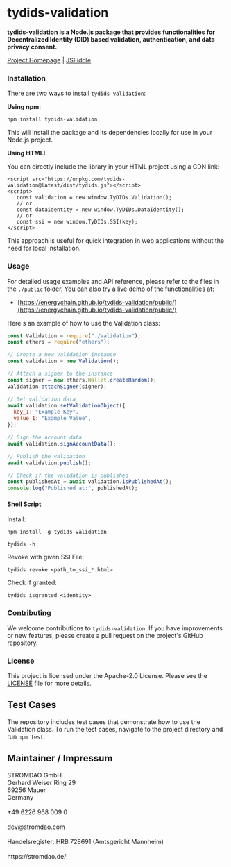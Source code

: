 # tydids-validation
**tydids-validation is a Node.js package that provides functionalities for Decentralized Identity (DID) based validation, authentication, and data privacy consent.**

[Project Homepage](https://corrently.io/books/tydids-trust-framework) | [JSFiddle](https://jsfiddle.net/stromdao/87fqscw0/11/)

<html>
<script async src="//jsfiddle.net/stromdao/87fqscw0/11/embed/js,html,css,result/dark/"></script>
</html>

### Installation

There are two ways to install `tydids-validation`:

**Using npm:**

```
npm install tydids-validation
```

This will install the package and its dependencies locally for use in your Node.js project.

**Using HTML:**

You can directly include the library in your HTML project using a CDN link:

```
<script src="https://unpkg.com/tydids-validation@latest/dist/tydids.js"></script>
<script>
   const validation = new window.TyDIDs.Validation();
   // or 
   const dataidentity = new window.TyDIDs.DataIdentity();
   // or 
   const ssi = new window.TyDIDs.SSI(key);
</script>
```

This approach is useful for quick integration in web applications without the need for local installation.

### Usage

For detailed usage examples and API reference, please refer to the files in the `./public` folder. You can also try a live demo of the functionalities at:

-   [https://energychain.github.io/tydids-validation/public/](https://energychain.github.io/tydids-validation/public/)


Here's an example of how to use the Validation class:

```javascript
const Validation = require("./Validation");
const ethers = require("ethers");

// Create a new Validation instance
const validation = new Validation();

// Attach a signer to the instance
const signer = new ethers.Wallet.createRandom();
validation.attachSigner(signer);

// Set validation data
await validation.setValidationObject({
  key_1: "Example Key",
  value_1: "Example Value",
});

// Sign the account data
await validation.signAccountData();

// Publish the validation
await validation.publish();

// Check if the validation is published
const publishedAt = await validation.isPublishedAt();
console.log("Published at:", publishedAt);
```

#### Shell Script

Install:
```shell
npm install -g tydids-validation
```

```shell
tydids -h
```

Revoke with given SSI File:
```shell
tydids revoke <path_to_ssi_*.html>
```

Check if granted:
```shell
tydids isgranted <identity>
```

### [Contributing](./CONTRIBUTING.md)

We welcome contributions to `tydids-validation`. If you have improvements or new features, please create a pull request on the project's GitHub repository.

### License

This project is licensed under the Apache-2.0 License. Please see the [LICENSE](LICENSE) file for more details.

## Test Cases

The repository includes test cases that demonstrate how to use the Validation class. To run the test cases, navigate to the project directory and run `npm test`.

## Maintainer / Impressum

<addr>
STROMDAO GmbH  <br/>
Gerhard Weiser Ring 29  <br/>
69256 Mauer  <br/>
Germany  <br/>
  <br/>
+49 6226 968 009 0  <br/>
  <br/>
dev@stromdao.com  <br/>
  <br/>
Handelsregister: HRB 728691 (Amtsgericht Mannheim)<br/>
  <br/>
https://stromdao.de/<br/>
</addr>
